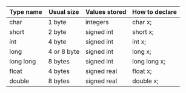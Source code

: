 
|Type name | Usual size    | Values stored  |How to declare|
|----------|---------------|----------------|--------------|
|char      | 1 byte        |integers        | char x;      |
|short     | 2 byte        |signed int      | short x;     |
|int       | 4 byte        |signed int      | int x;       |
|long      | 4 or 8 byte   |signed int      | long x;      |
|long long | 8 bytes       |signed int      | long long x; |
|float     | 4 bytes       |signed real     | float x;     |
|double    | 8 bytes       |signed real     | double x;    |




